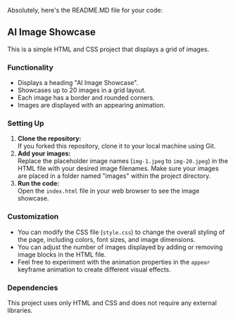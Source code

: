 Absolutely, here's the README.MD file for your code:

## AI Image Showcase

This is a simple HTML and CSS project that displays a grid of images. 

### Functionality

* Displays a heading "AI Image Showcase".
* Showcases up to 20 images in a grid layout.
* Each image has a border and rounded corners.
* Images are displayed with an appearing animation.

### Setting Up

1. **Clone the repository:**  
  If you forked this repository, clone it to your local machine using Git. 
2. **Add your images:**  
  Replace the placeholder image names (`img-1.jpeg` to `img-20.jpeg`) in the HTML file with your desired image filenames. Make sure your images are placed in a folder named "images" within the project directory.
3. **Run the code:**  
  Open the `index.html` file in your web browser to see the image showcase.

### Customization

* You can modify the CSS file (`style.css`) to change the overall styling of the page, including colors, font sizes, and image dimensions.
* You can adjust the number of images displayed by adding or removing image blocks in the HTML file.
* Feel free to experiment with the animation properties in the `appear` keyframe animation to create different visual effects.

### Dependencies

This project uses only HTML and CSS and does not require any external libraries.